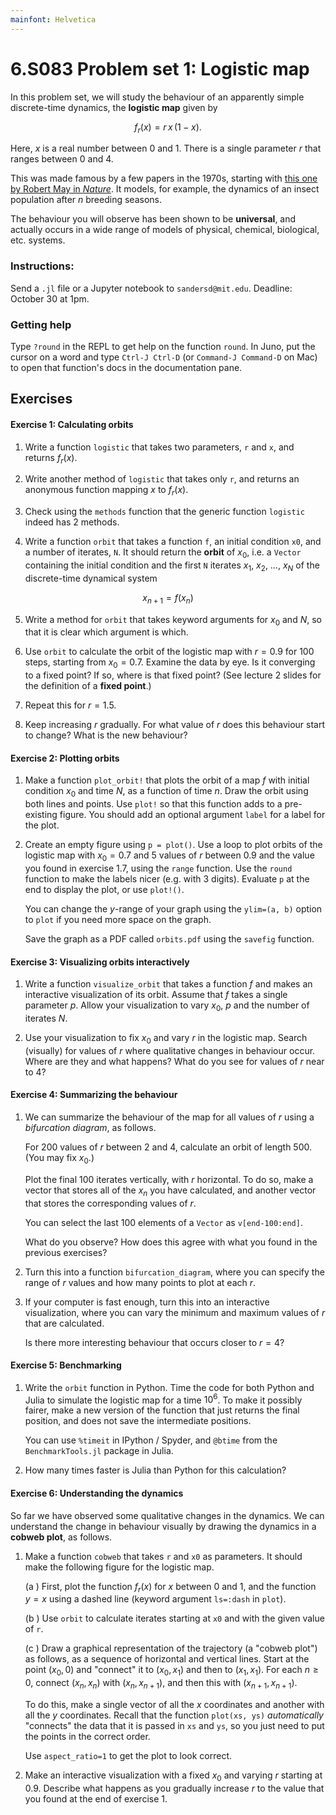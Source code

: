 ```yaml
---
mainfont: Helvetica
---
```



# 6.S083 Problem set 1: Logistic map

In this problem set, we will study the behaviour of an apparently simple discrete-time dynamics, the **logistic map** given by

$$f_r(x) = r \, x \, (1 - x).$$

Here, $x$ is a real number between $0$ and $1$. There is a single parameter $r$ that ranges between $0$ and $4$.

This was made famous by a few papers in the 1970s, starting with [this one by Robert May in *Nature*](https://www.nature.com/articles/261459a0). It models, for example, the dynamics of an insect population after $n$ breeding seasons.

The behaviour you will observe has been shown to be **universal**, and actually occurs in a wide range of models of physical, chemical, biological, etc. systems.

### Instructions:
Send a `.jl` file or a Jupyter notebook to `sandersd@mit.edu`. Deadline: October 30 at 1pm.

### Getting help

Type `?round` in the REPL to get help on the function `round`. In Juno, put the cursor on a word and type `Ctrl-J Ctrl-D` (or `Command-J Command-D` on Mac) to open that function's docs in the documentation pane.

## Exercises
#### Exercise 1: Calculating orbits
1. Write a function  `logistic` that takes two parameters, `r` and `x`, and returns $f_r(x)$.

2. Write another method of `logistic`  that takes only `r`, and returns an anonymous function mapping $x$ to $f_r(x)$.

3. Check using the `methods` function that the generic function `logistic` indeed has 2 methods.

4. Write a function `orbit` that takes a function `f`, an initial condition `x0`, and a number of iterates, `N`. It should return the **orbit** of $x_0$, i.e. a `Vector` containing the initial condition and the first `N` iterates $x_1$, $x_2$, $\ldots$, $x_N$ of the discrete-time dynamical system

$$x_{n+1} = f(x_n)$$  


5. Write a method for `orbit` that takes keyword arguments for $x_0$ and $N$, so that it is clear which argument is which.

6. Use `orbit` to calculate the orbit of the logistic map with $r = 0.9$ for 100 steps, starting from $x_0 = 0.7$. Examine the data by eye. Is it converging to a fixed point? If so, where is that fixed point?  (See lecture 2 slides for the definition of a **fixed point**.)

6. Repeat this for $r = 1.5$.

7. Keep increasing $r$ gradually. For what value of $r$ does this behaviour start to change? What is the new behaviour?

#### Exercise 2: Plotting orbits
1. Make a function `plot_orbit!` that plots the orbit of a map $f$ with initial condition $x_0$ and time $N$, as a function of time $n$. Draw the orbit using both lines and points. Use `plot!` so that this function adds to a pre-existing figure. You should add an optional argument `label` for a label for the plot.

2. Create an empty figure using `p = plot()`. Use a loop to plot orbits of the logistic map with $x_0=0.7$ and 5 values of $r$ between $0.9$ and the value you found in exercise 1.7, using the `range` function. Use the `round` function to make the labels nicer (e.g. with 3 digits). Evaluate `p` at the end to display the plot, or use `plot!()`.

    You can change the $y$-range of your graph using the `ylim=(a, b)` option to `plot` if you need more space on the graph.

    Save the graph as a PDF called `orbits.pdf` using the `savefig` function.


#### Exercise 3: Visualizing orbits interactively

1. Write a function `visualize_orbit` that takes a function $f$ and makes an interactive visualization of its orbit. Assume that $f$ takes a single parameter $p$. Allow your visualization to vary $x_0$, $p$ and the number of iterates $N$.

2. Use your visualization to fix $x_0$ and vary $r$ in the logistic map. Search (visually) for values of $r$ where qualitative changes in behaviour occur. Where are they and what happens? What do you see for values of $r$ near to 4?

#### Exercise 4: Summarizing the behaviour

1. We can summarize the behaviour of the map for all values of $r$ using a *bifurcation diagram*, as follows.

    For 200 values of $r$ between 2 and 4, calculate an orbit of length 500. (You may fix $x_0$.)

    Plot the final 100 iterates vertically, with $r$ horizontal. To do so, make a vector that stores all of the $x_n$ you have calculated, and another vector that stores the corresponding values of $r$.

    You can select the last 100 elements of a `Vector` as `v[end-100:end]`.

    What do you observe? How does this agree with what you found in the previous exercises?

2. Turn this into a function `bifurcation_diagram`, where you can specify the range of $r$ values and how many points to plot at each $r$.

3. If your computer is fast enough, turn this into an interactive visualization, where you can vary the minimum and maximum values of $r$ that are calculated.

    Is there more interesting behaviour that occurs closer to $r=4$?


#### Exercise 5: Benchmarking

1. Write the `orbit` function in Python. Time the code for both Python and Julia to simulate the logistic map for a time $10^6$. To make it possibly fairer, make a new version of the function that just returns the final position, and does not save the intermediate positions.

    You can use `%timeit` in IPython / Spyder, and `@btime` from the `BenchmarkTools.jl` package in Julia.

2. How many times faster is Julia than Python for this calculation?


#### Exercise 6: Understanding the dynamics

So far we have observed some qualitative changes in the dynamics. We can understand the change in behaviour visually by drawing the dynamics in a **cobweb plot**, as follows.

1. Make a function `cobweb` that takes `r` and `x0` as parameters. It should make the following figure for the logistic map.

    (a ) First, plot the function $f_r(x)$ for $x$ between 0 and 1, and the function $y=x$ using a dashed line (keyword argument `ls=:dash` in `plot`).

    (b ) Use `orbit` to calculate iterates starting at `x0` and with the given value of `r`.

    (c ) Draw a graphical representation of the trajectory (a "cobweb plot") as follows, as a sequence of horizontal and vertical lines. Start at the point $(x_0, 0)$ and "connect" it to $(x_0, x_1)$ and then to $(x_1, x_1)$. For each $n \ge 0$, connect $(x_n, x_n)$ with $(x_n, x_{n+1})$, and then this with $(x_{n+1}, x_{n+1})$.

    To do this, make a single vector of all the $x$ coordinates and another with all the $y$ coordinates. Recall that the function `plot(xs, ys)` *automatically* "connects" the data that it is passed in `xs` and `ys`, so you just need to put the points in the correct order.

    Use `aspect_ratio=1` to get the plot to look correct.

2. Make an interactive visualization with a fixed $x_0$ and varying $r$ starting at $0.9$. Describe what happens as you gradually increase $r$  to the value that you found at the end of exercise 1.
